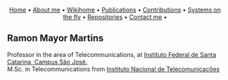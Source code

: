 <p align="center">
 <a href="https://rmayormartins.github.io/">Home</a> •
 <a href="about.md">About me</a> •
 <a href="https://wiki.sj.ifsc.edu.br/index.php/Ramon_Mayor_Martins">Wikihome</a> • 
 <a href="publications.md">Publications</a> • 
 <a href="contributions.md">Contributions</a> • 
 <a href="onthefly.md">Systems on the fly</a> •
 <a href="repositories.md">Repositories</a> •
 <a href="contact.md">Contact me</a> •
</p>

## Ramon Mayor Martins

Professor in the area of Telecommunications, at [Instituto Federal de Santa Catarina, Campus São José.](https://www.ifsc.edu.br/)<br/>
M.Sc. in Telecommunications from [Instituto Nacional de Telecomunicações](https://www.inatel.br)


